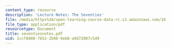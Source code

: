 ```yaml
---
content_type: resource
description: 'Lecture Notes: The Seventies'
file: /media/https%3A/open-learning-course-data-rc.s3.amazonaws.com/16-891j-space-policy-seminar-spring-2003/1ccf040876522b989eb8a9d72007c549_seventiesnotes.pdf
file_type: application/pdf
resourcetype: Document
title: seventiesnotes.pdf
uid: 1ccf0408-7652-2b98-9eb8-a9d72007c549
---
```

